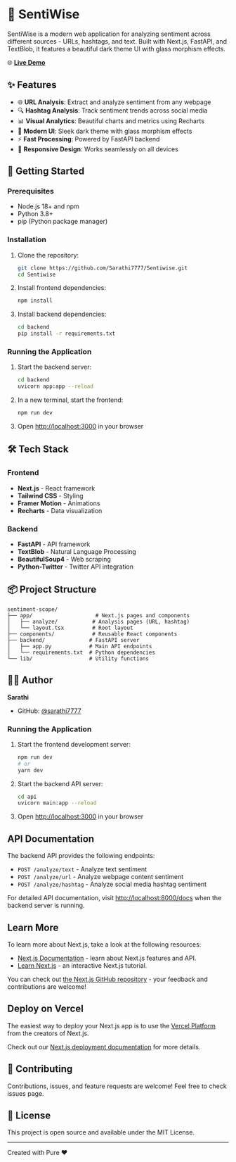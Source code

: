 # 🎯 SentiWise

SentiWise is a modern web application for analyzing sentiment across different sources - URLs, hashtags, and text. Built with Next.js, FastAPI, and TextBlob, it features a beautiful dark theme UI with glass morphism effects.

🌐 **[Live Demo](https://sentiwise.vercel.app/)**


## ✨ Features

- 🌐 **URL Analysis**: Extract and analyze sentiment from any webpage
- 🔍 **Hashtag Analysis**: Track sentiment trends across social media
- 📊 **Visual Analytics**: Beautiful charts and metrics using Recharts
- 🎨 **Modern UI**: Sleek dark theme with glass morphism effects
- ⚡ **Fast Processing**: Powered by FastAPI backend
- 📱 **Responsive Design**: Works seamlessly on all devices

## 🚀 Getting Started

### Prerequisites

- Node.js 18+ and npm
- Python 3.8+
- pip (Python package manager)

### Installation

1. Clone the repository:
   ```bash
   git clone https://github.com/Sarathi7777/Sentiwise.git
   cd Sentiwise
   ```

2. Install frontend dependencies:
   ```bash
   npm install
   ```

3. Install backend dependencies:
   ```bash
   cd backend
   pip install -r requirements.txt
   ```

### Running the Application

1. Start the backend server:
   ```bash
   cd backend
   uvicorn app:app --reload
   ```

2. In a new terminal, start the frontend:
   ```bash
   npm run dev
   ```

3. Open [http://localhost:3000](http://localhost:3000) in your browser

## 🛠️ Tech Stack

### Frontend
- **Next.js** - React framework
- **Tailwind CSS** - Styling
- **Framer Motion** - Animations
- **Recharts** - Data visualization

### Backend
- **FastAPI** - API framework
- **TextBlob** - Natural Language Processing
- **BeautifulSoup4** - Web scraping
- **Python-Twitter** - Twitter API integration

## 📦 Project Structure

```
sentiment-scope/
├── app/                    # Next.js pages and components
│   ├── analyze/           # Analysis pages (URL, hashtag)
│   └── layout.tsx         # Root layout
├── components/            # Reusable React components
├── backend/              # FastAPI server
│   ├── app.py            # Main API endpoints
│   └── requirements.txt  # Python dependencies
└── lib/                  # Utility functions
```

## 👨‍💻 Author

**Sarathi**
- GitHub: [@sarathi7777](https://github.com/Sarathi7777/)


### Running the Application

1. Start the frontend development server:
   ```bash
   npm run dev
   # or
   yarn dev
   ```

2. Start the backend API server:
   ```bash
   cd api
   uvicorn main:app --reload
   ```

3. Open [http://localhost:3000](http://localhost:3000) in your browser

## API Documentation

The backend API provides the following endpoints:

- `POST /analyze/text` - Analyze text sentiment
- `POST /analyze/url` - Analyze webpage content sentiment
- `POST /analyze/hashtag` - Analyze social media hashtag sentiment

For detailed API documentation, visit [http://localhost:8000/docs](http://localhost:8000/docs) when the backend server is running.

## Learn More

To learn more about Next.js, take a look at the following resources:

- [Next.js Documentation](https://nextjs.org/docs) - learn about Next.js features and API.
- [Learn Next.js](https://nextjs.org/learn) - an interactive Next.js tutorial.

You can check out [the Next.js GitHub repository](https://github.com/vercel/next.js) - your feedback and contributions are welcome!

## Deploy on Vercel

The easiest way to deploy your Next.js app is to use the [Vercel Platform](https://vercel.com/new?utm_medium=default-template&filter=next.js&utm_source=create-next-app&utm_campaign=create-next-app-readme) from the creators of Next.js.

Check out our [Next.js deployment documentation](https://nextjs.org/docs/app/building-your-application/deploying) for more details.

## 🤝 Contributing

Contributions, issues, and feature requests are welcome! Feel free to check issues page.

## 📝 License

This project is open source and available under the MIT License.

---
Created with Pure ❤️
